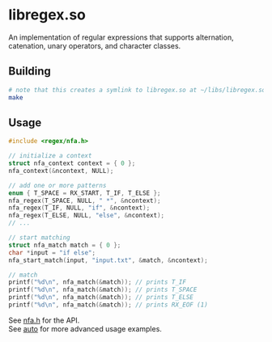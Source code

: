 # libregex.so

An implementation of regular expressions that supports alternation, catenation, unary operators, 
and character classes.

## Building

```bash
# note that this creates a symlink to libregex.so at ~/libs/libregex.so
make
```

## Usage

```c
#include <regex/nfa.h>

// initialize a context
struct nfa_context context = { 0 };
nfa_context(&ncontext, NULL);

// add one or more patterns
enum { T_SPACE = RX_START, T_IF, T_ELSE };
nfa_regex(T_SPACE, NULL, " *", &ncontext);
nfa_regex(T_IF, NULL, "if", &ncontext);
nfa_regex(T_ELSE, NULL, "else", &ncontext);
// ...

// start matching
struct nfa_match match = { 0 };
char *input = "if else";
nfa_start_match(input, "input.txt", &match, &ncontext); 

// match
printf("%d\n", nfa_match(&match)); // prints T_IF
printf("%d\n", nfa_match(&match)); // prints T_SPACE
printf("%d\n", nfa_match(&match)); // prints T_ELSE
printf("%d\n", nfa_match(&match)); // prints RX_EOF (1)
```

See [nfa.h](include/regex/nfa.h) for the API.  
See [auto](../../src/auto/main.c) for more advanced usage examples.
